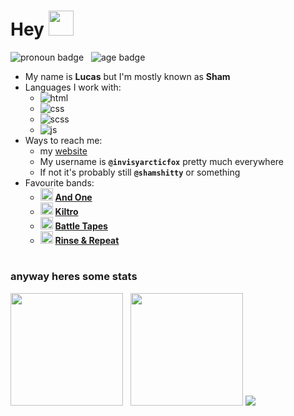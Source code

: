 # **Hey** <img src="https://static-cdn.jtvnw.net/emoticons/v2/1/default/dark/5.0" style="width:40px; margin-bottom:-5px;">

![pronoun badge](https://img.shields.io/badge/dynamic/json?url=https%3A%2F%2Fpronoundb.org%2Fshields%2F62fd108a95ed6674fbc907ac.json&query=%24.message&style=for-the-badge&label=pronouns&labelColor=141414&color=009900&link=https%3A%2F%2Fshamshitty.xyz)
&nbsp;
![age badge](https://img.shields.io/badge/dynamic/json?url=https%3A%2F%2Fdigidates.de%2Fapi%2Fv1%2Fage%2F2005-05-04&query=%24.age&style=for-the-badge&label=age&labelColor=141414&color=009900&link=https%3A%2F%2Fshamshitty.xyz)

- My name is **Lucas** but I'm mostly known as **Sham**
- Languages I work with:
    - ![html](https://img.shields.io/badge/HTML-E34F26?style=for-the-badge&logo=html5&logoColor=fff)
    - ![css](https://img.shields.io/badge/CSS-1572B6?style=for-the-badge&logo=css3&logoColor=fff)
    - ![scss](https://img.shields.io/badge/SCSS-CC6699?style=for-the-badge&logo=sass&logoColor=fff)
    - ![js](https://img.shields.io/badge/js-f7df1e?style=for-the-badge&logo=javascript&logoColor=000)
- Ways to reach me:
    - my [website](https://shamshitty.xyz)
    - My username is **`@invisyarcticfox`** pretty much everywhere
    - If not it's probably still **`@shamshitty`** or something
- Favourite bands:
    - <img src="https://i.imgur.com/4SFHV89.jpeg" height="20">&nbsp;[**And One**](https://open.spotify.com/artist/6OAueBADydAjR5lP5NqTvv)
    - <img src="https://i.imgur.com/GyGZqGw.jpeg" height="20">&nbsp;[**Kiltro**](https://open.spotify.com/artist/27CC3tpq7WQR25M03jKTZm)
    - <img src="https://i.imgur.com/VRizE4z.jpeg" height="20">&nbsp;[**Battle Tapes**](https://open.spotify.com/artist/2TdEIqWbLnZZHYRDWvVj67)
    - <img src="https://i.imgur.com/J2g43Ry.jpeg" height="20">&nbsp;[**Rinse & Repeat**](https://open.spotify.com/artist/3LZFx6FDLyv8zoCpORQIK)
#
 ### anyway heres some stats
 <p float="left">
  <img src="https://github-readme-stats.vercel.app/api?username=shamshitty&theme=dark&title_color=00aa00&text_color=ddd&icon_color=4f8cc9" height="180">&nbsp;&nbsp;
  <img src="https://github-readme-stats.vercel.app/api/top-langs/?username=shamshitty&theme=dark&layout=compact&title_color=00aa00&text_color=ddd&icon_color=4f8cc9" height="180">
  <img src="https://github-profile-trophy.vercel.app/?username=shamshitty&theme=onedark">
</p>
